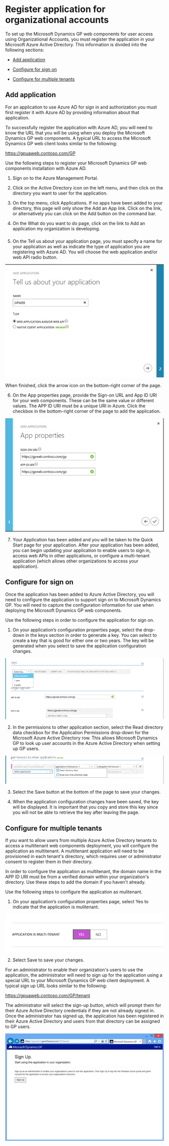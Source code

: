 # Register application for organizational accounts

To set up the Microsoft Dynamics GP web components for user access using Organizational Accounts, you must register the application in your Microsoft Azure Active Directory. This information is divided into the following sections:

-   [Add application](#add-application)  

-   [Configure for sign on](#configure-for-sign-on)  

-   [Configure for multiple tenants](#configure-for-multiple-tenants)  

## Add application

For an application to use Azure AD for sign in and authorization you must first register it with Azure AD by providing information about that application.

To successfully register the application with Azure AD, you will need to know the URL that you will be using when you deploy the Microsoft Dynamics GP web components. A typical URL to access the Microsoft Dynamics GP web client looks similar to the following:

https://gpuaweb.contoso.com/GP

Use the following steps to register your Microsoft Dynamics GP web components installation with Azure AD.

1. Sign on to the Azure Management Portal.

2. Click on the Active Directory icon on the left menu, and then click on the directory you want to user for the application.

3. On the top menu, click Applications. If no apps have been added to your directory, this page will only show the Add an App link. Click on the link, or alternatively you can click on the Add button on the command bar.

4. On the What do you want to do page, click on the link to Add an application my organization is developing.

###

5. On the Tell us about your application page, you must specify a name for your application as well as indicate the type of application you are registering with Azure AD. You will choose the web application and/or web API radio button.

![Chapter 6 Register application for organizational accounts image1](media/Chapter-6-Register-application-for-organizational-accounts-image1.PNG)  

When finished, click the arrow icon on the bottom-right corner of the page.

6. On the App properties page, provide the Sign-on URL and App ID URI for your web components. These can be the same value or different values. The APP ID URI must be a unique URI in Azure. Click the checkbox in the bottom-right corner of the page to add the application.

![Chapter 6 Register application for organizational accounts image2](media/Chapter-6-Register-application-for-organizational-accounts-image2.PNG)  

7. Your Application has been added and you will be taken to the Quick Start page for your application. After your application has been added, you can begin updating your application to enable users to sign in, access web APIs in other applications, or configure a multi-tenant application (which allows other organizations to access your application).

## Configure for sign on

Once the application has been added to Azure Active Directory, you will need to configure the application to support sign on to Microsoft Dynamics GP. You will need to capture the configuration information for use when deploying the Microsoft Dynamics GP web components.

Use the following steps in order to configure the application for sign on.

1. On your application’s configuration properties page, select the drop-down in the keys section in order to generate a key. You can select to create a key that is good for either one or two years. The key will be generated when you select to save the application configuration changes.

![Chapter 6 Register application for organizational accounts image3](media/Chapter-6-Register-application-for-organizational-accounts-image3.PNG)  

2. In the permissions to other application section, select the Read directory data checkbox for the Application Permissions drop-down for the Microsoft Azure Active Directory row. This allows Microsoft Dynamics GP to look up user accounts in the Azure Active Directory when setting up GP users.

![Chapter 6 Register application for organizational accounts image4](media/Chapter-6-Register-application-for-organizational-accounts-image4.PNG)  

3. Select the Save button at the bottom of the page to save your changes.

4. When the application configuration changes have been saved, the key will be displayed. It is important that you copy and store this key since you will not be able to retrieve the key after leaving the page.

## Configure for multiple tenants

If you want to allow users from multiple Azure Active Directory tenants to access a multitenant web components deployment, you will configure the application as multitenant. A multitenant application will need to be provisioned in each tenant's directory, which requires user or administrator consent to register them in their directory.

In order to configure the application as multitenant, the domain name in the APP ID URI must be from a verified domain within your organization's directory. Use these steps to add the domain if you haven't already.

Use the following steps to configure the application as mulitenant.

1. On your application’s configuration properties page, select Yes to indicate that the application is mulitenant.

![Chapter 6 Register application for organizational accounts image5](media/Chapter-6-Register-application-for-organizational-accounts-image5.PNG)  

2. Select Save to save your changes.

For an administrator to enable their organization's users to use the application, the administrator will need to sign up for the application using a special URL to your Microsoft Dynamics GP web client deployment. A typical sign up URL looks similar to the following:

https://gpuaweb.contoso.com/GP/tenant

The administrator will select the sign-up button, which will prompt them for their Azure Active Directory credentials if they are not already signed in. Once the administrator has signed up, the application has been registered in their Azure Active Directory and users from that directory can be assigned to GP users.

![Chapter 6 Register application for organizational accounts image6](media/Chapter-6-Register-application-for-organizational-accounts-image6.PNG)  
